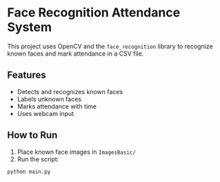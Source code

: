 # Face Recognition Attendance System

This project uses OpenCV and the `face_recognition` library to recognize known faces and mark attendance in a CSV file.

## Features
- Detects and recognizes known faces
- Labels unknown faces
- Marks attendance with time
- Uses webcam input

## How to Run
1. Place known face images in `ImagesBasic/`
2. Run the script:
```bash
python main.py
